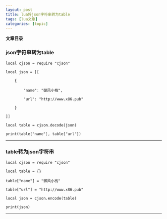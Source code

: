 ```yaml
---
layout: post
title: lua将json字符串转为table 
tags: [lua文章]
categories: [topic]
---
```

**文章目录**

### json字符串转为table

    
    
    local cjson = require "cjson"
    
    local json = [[
    
        {
    
            "name": "御风小栈",
    
            "url": "http://www.x86.pub"
    
        }
    
    ]]
    
    local table = cjson.decode(json)
    
    print(table["name"], table["url"])  
  
---  
  
### table转为json字符串

    
    
    local cjson = require "cjson"
    
    local table = {}
    
    table["name"] = "御风小栈"
    
    table["url"] = "http://www.x86.pub"
    
    local json = cjson.encode(table)
    
    print(json)  
  
---